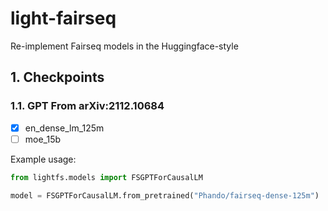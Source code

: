 # light-fairseq

Re-implement Fairseq models in the Huggingface-style

## 1. Checkpoints

### 1.1. GPT From arXiv:2112.10684

- [x] en_dense_lm_125m
- [ ] moe_15b

Example usage:

```python
from lightfs.models import FSGPTForCausalLM

model = FSGPTForCausalLM.from_pretrained("Phando/fairseq-dense-125m")
```